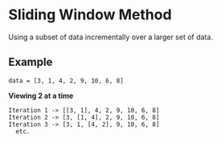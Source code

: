 # Sliding Window Method

Using a subset of data incrementally over a larger set of data.

## Example

```
data = [3, 1, 4, 2, 9, 10, 6, 8]
```

**Viewing 2 at a time**
```
Iteration 1 -> [[3, 1], 4, 2, 9, 10, 6, 8]
Iteration 2 -> [3, [1, 4], 2, 9, 10, 6, 8]
Iteration 3 -> [3, 1, [4, 2], 9, 10, 6, 8]
  etc.
```
